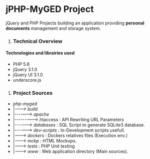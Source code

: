 # jPHP-MyGED Project

jQuery and PHP Projects building an application providing __personal documents__ management and storage system.

1. ### Technical Overview
#### Technologies and librairies used
  * PHP 5.6
  * jQuery 3.1.0
  * jQuery UI 3.1.0
  * underscore.js

1. ### Project Sources
  * _php-myged_
  * |---> _build_
  * |------> _apache_
  * |--------->.htaccess : API Rewriting URL Parameters
  * |------> _databases_ : SQL Script to generate SQLite3 database.
  * |------> _dev-scripts_ : In-Development scripts usefull.
  * |---> _dockers_ : Dockers relatives files (Execution env.)
  * |---> _mckp_ : HTML Mockups.
  * |---> _tests_ : PHP Unit testing
  * |---> _www_ : Web application directory (Main sources).
